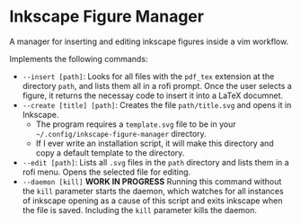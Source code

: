 # Inkscape Figure Manager

A manager for inserting and editing inkscape figures inside a vim workflow.

Implements the following commands:
- `--insert [path]`: Looks for all files with the `pdf_tex` extension at the directory `path`, and lists them all in a rofi prompt. Once the user selects a figure, it returns the necessay code to insert it into a LaTeX documnet.
- `--create [title] [path]`: Creates the file `path/title.svg` and opens it in Inkscape.
  - The program requires a `template.svg` file to be in your `~/.config/inkscape-figure-manager` directory.
  - If I ever write an installation script, it will make this directory and copy a default template to the directory.
- `--edit [path]`: Lists all `.svg` files in the `path` directory and lists them in a rofi menu. Opens the selected file for editing.
- `--daemon [kill]` **WORK IN PROGRESS** Running this command without the `kill` parameter starts the daemon, which watches for all instances of inkscape opening as a cause of this script and exits inkscape when the file is saved. Including the `kill` parameter kills the daemon.